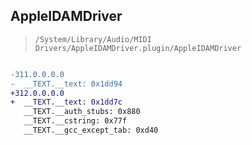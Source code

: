 ## AppleIDAMDriver

> `/System/Library/Audio/MIDI Drivers/AppleIDAMDriver.plugin/AppleIDAMDriver`

```diff

-311.0.0.0.0
-  __TEXT.__text: 0x1dd94
+312.0.0.0.0
+  __TEXT.__text: 0x1dd7c
   __TEXT.__auth_stubs: 0x880
   __TEXT.__cstring: 0x77f
   __TEXT.__gcc_except_tab: 0xd40

```
